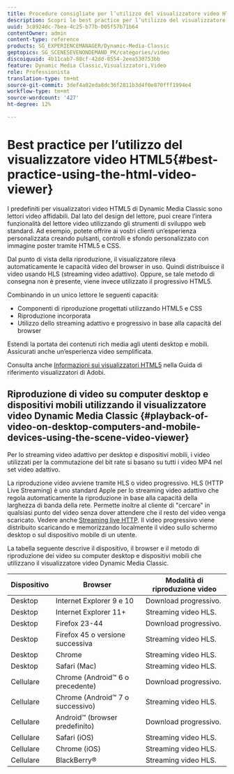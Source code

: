 ```yaml
---
title: Procedure consigliate per l’utilizzo del visualizzatore video HTML5
description: Scopri le best practice per l’utilizzo del visualizzatore video HTML5.
uuid: 3c8924dc-7bea-4c25-b77b-005f57b71b64
contentOwner: admin
content-type: reference
products: SG_EXPERIENCEMANAGER/Dynamic-Media-Classic
geptopics: SG_SCENESEVENONDEMAND_PK/categories/video
discoiquuid: 4b11cab7-88cf-42dd-8554-2eea530753bb
feature: Dynamic Media Classic,Visualizzatori,Video
role: Professionista
translation-type: tm+mt
source-git-commit: 3def4a02eda8dc36f2811b3d4f0e870fff1994e4
workflow-type: tm+mt
source-wordcount: '427'
ht-degree: 12%

---
```



# Best practice per l’utilizzo del visualizzatore video HTML5{#best-practice-using-the-html-video-viewer}

I predefiniti per visualizzatori video HTML5 di Dynamic Media Classic sono lettori video affidabili. Dal lato del design del lettore, puoi creare l’intera funzionalità del lettore video utilizzando gli strumenti di sviluppo web standard. Ad esempio, potete offrire ai vostri clienti un’esperienza personalizzata creando pulsanti, controlli e sfondo personalizzato con immagine poster tramite HTML5 e CSS.

Dal punto di vista della riproduzione, il visualizzatore rileva automaticamente le capacità video del browser in uso. Quindi distribuisce il video usando HLS (streaming video adattivo). Oppure, se tale metodo di consegna non è presente, viene invece utilizzato il progressivo HTML5.

Combinando in un unico lettore le seguenti capacità:

* Componenti di riproduzione progettati utilizzando HTML5 e CSS
* Riproduzione incorporata
* Utilizzo dello streaming adattivo e progressivo in base alla capacità del browser

Estendi la portata dei contenuti rich media agli utenti desktop e mobili. Assicurati anche un’esperienza video semplificata.

Consulta anche [Informazioni sui visualizzatori HTML5](https://experienceleague.adobe.com/docs/dynamic-media-developer-resources/library/viewers-for-aem-assets-only/c-html5-aem-asset-viewers.html?lang=en#viewers-for-aem-assets-only) nella Guida di riferimento visualizzatori di Adobi.

## Riproduzione di video su computer desktop e dispositivi mobili utilizzando il visualizzatore video Dynamic Media Classic {#playback-of-video-on-desktop-computers-and-mobile-devices-using-the-scene-video-viewer}

Per lo streaming video adattivo per desktop e dispositivi mobili, i video utilizzati per la commutazione del bit rate si basano su tutti i video MP4 nel set video adattivo.

La riproduzione video avviene tramite HLS o video progressivo. HLS (HTTP Live Streaming) è uno standard Apple per lo streaming video adattivo che regola automaticamente la riproduzione in base alla capacità della larghezza di banda della rete. Permette inoltre al cliente di &quot;cercare&quot; in qualsiasi punto del video senza dover attendere che il resto del video venga scaricato. Vedere anche [Streaming live HTTP](https://developer.apple.com/streaming/). Il video progressivo viene distribuito scaricando e memorizzando localmente il video sullo schermo desktop o sul dispositivo mobile di un utente.

La tabella seguente descrive il dispositivo, il browser e il metodo di riproduzione dei video su computer desktop e dispositivi mobili che utilizzano il visualizzatore video Dynamic Media Classic.

| Dispositivo | Browser | Modalità di riproduzione video |
|--- |--- |--- |
| Desktop | Internet Explorer 9 e 10 | Download progressivo. |
| Desktop | Internet Explorer 11+ | Streaming video HLS. |
| Desktop | Firefox 23-44 | Download progressivo. |
| Desktop | Firefox 45 o versione successiva | Streaming video HLS. |
| Desktop | Chrome | Streaming video HLS. |
| Desktop | Safari (Mac) | Streaming video HLS. |
| Cellulare | Chrome (Android™ 6 o precedente) | Download progressivo. |
| Cellulare | Chrome (Android™ 7 o successivo) | Streaming video HLS. |
| Cellulare | Android™ (browser predefinito) | Download progressivo. |
| Cellulare | Safari (iOS) | Streaming video HLS. |
| Cellulare | Chrome (iOS) | Streaming video HLS. |
| Cellulare | BlackBerry® | Streaming video HLS. |
